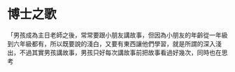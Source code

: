# 博士之歌

「男孩成為主日老師之後，常常要跟小朋友講故事，但因為小朋友的年齡從一年級到六年級都有，所以既要說的淺白，又要有東西讓他們學習，就是所謂的深入淺出，不過其實男孩講故事，男孩只好每次講故事前把故事看過好幾次，同時也在思考